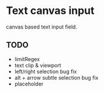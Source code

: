 # Text canvas input

canvas based text input field.

## TODO

- limitRegex
- text clip & viewport
- left/right selection bug fix
- alt + arrow subtle selection bug fix
- placeholder